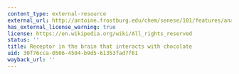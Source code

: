 ```yaml
---
content_type: external-resource
external_url: http://antoine.frostburg.edu/chem/senese/101/features/anandamide.shtml
has_external_license_warning: true
license: https://en.wikipedia.org/wiki/All_rights_reserved
status: ''
title: Receptor in the brain that interacts with chocolate
uid: 30f76cca-0506-4504-b9d5-61353fad7f61
wayback_url: ''
---
```

